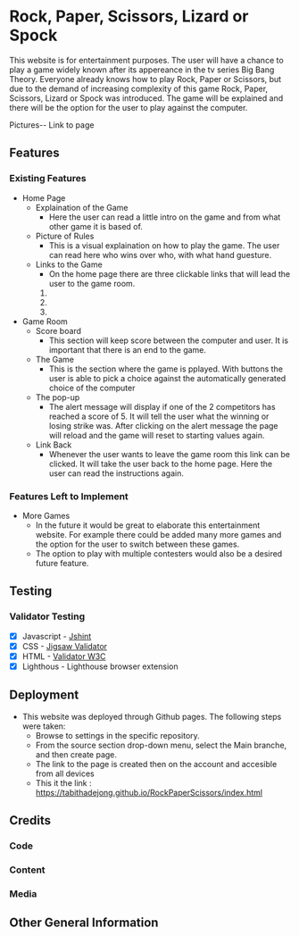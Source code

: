 # Rock, Paper, Scissors, Lizard or Spock 
This website is for entertainment purposes. The user will have a chance to play a game widely known after its appereance in the tv series Big Bang Theory. Everyone already knows how to play Rock, Paper or Scissors, but due to the demand of increasing complexity of this game Rock, Paper, Scissors, Lizard or Spock was introduced. The game will be explained and there will be the option for the user to play against the computer. 

Pictures-- 
Link to page 

## Features 
### Existing Features
- Home Page 
  - Explaination of the Game 
    - Here the user can read a little intro on the game and from what other game it is based of. 
  - Picture of Rules 
    - This is a visual explaination on how to play the game. The user can read here who wins over who, with what hand guesture. 
  - Links to the Game 
    - On the home page there are three clickable links that will lead the user to the game room. 
    1. 
    2. 
    3. 
- Game Room
  - Score board 
    - This section will keep score between the computer and user. It is important that there is an end to the game. 
  - The Game 
    - This is the section where the game is pplayed. With buttons the user is able to pick a choice against the automatically generated choice of the computer 
  - The pop-up 
    - The alert message will display if one of the 2 competitors has reached a score of 5. It will tell the user what the winning or losing strike was. After clicking on the alert message the page will reload and the game will reset to starting values again. 
  - Link Back 
    - Whenever the user wants to leave the game room this link can be clicked. It will take the user back to the home page. Here the user can read the instructions again. 
### Features Left to Implement 
- More Games 
  - In the future it would be great to elaborate this entertainment website. For example there could be added many more games and the option for the user to switch between these games. 
  - The option to play with multiple contesters would also be a desired future feature. 
## Testing 
### Validator Testing
- [x] Javascript - [Jshint](https://jshint.com/)
- [x] CSS - [Jigsaw Validator](https://jigsaw.w3.org/css-validator/)
- [x] HTML -  [Validator W3C](https://validator.w3.org/)
- [x] Lighthous - Lighthouse browser extension

## Deployment 
- This website was deployed through Github pages. The following steps were taken: 
  - Browse to settings in the specific repository. 
  - From the source section drop-down menu, select the Main branche, and then create page.
  - The link to the page is created then on the account and accesible from all devices 
  - This it the link : https://tabithadejong.github.io/RockPaperScissors/index.html


## Credits 
### Code 
### Content 
### Media 
## Other General Information 
